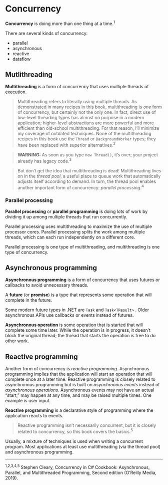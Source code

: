 # Concurrency

**Concurrency** is doing more than one thing at a time.<sup>1</sup>

There are several kinds of concurrency:

* parallel
* asynchronous
* reactive
* dataflow

## Mutlithreading

**Multithreading** is a form of concurrency that uses multiple threads of execution.

> Multithreading refers to literally using multiple threads. As demonstrated in many recipes in this book, multithreading is *one* form of concurrency, but certainly not the only one. In fact, direct use of low-level threading types has almost no purpose in a modern application; higher-level abstractions are more powerful and more efficient than old-school multithreading. For that reason, I’ll minimize my coverage of outdated
techniques. None of the multithreading recipes in this book use the
`Thread` or `BackgroundWorker` types; they have been replaced with superior alternatives.<sup>2</sup>

> **WARNING:** As soon as you type `new Thread()`, it’s over; your project already has legacy code.<sup>3</sup>

> But don’t get the idea that multithreading is dead! Multithreading lives on in the *thread pool*, a useful place to queue work that automatically adjusts itself according to demand. In turn, the thread pool enables another important form of concurrency: *parallel processing*.<sup>4</sup>

### Parallel processing

**Parallel processing** or **parallel programming** is doing lots of work by dividing it up among multiple threads that run concurrently.

Parallel processing uses multithreading to maximize the use of multiple processor cores. Parallel processing splits the work among multiple threads, which can each run independently on a different core.

Parallel processing is one type of multithreading, and multithreading is one type of concurrency.

## Asynchronous programming

**Asynchronous programming** is a form of concurrency that uses futures or callbacks to avoid unnecessary threads.

A **future** (or **promise**) is a type that represents some operation that will complete in the future.

Some modern future types in .NET are `Task` and `Task<TResult>`
. Older asynchronous APIs use callbacks or events instead of futures.

**Asynchronous operation** is some operation that is started that will complete some time later. While the operation is in progress, it doesn’t block the original thread; the thread that starts the operation is free to do other work.

## Reactive programming

Another form of concurrency is *reactive programming*. Asynchronous programming implies that the application will start an operation that will complete once at a later time. Reactive programming is closely related to asynchronous programming but is built on *asynchronous events* instead of *asynchronous operations*. Asynchronous events may not have an actual “start,” may happen at any time, and may be raised multiple times. One example is user input.

**Reactive programming** is a declarative style of programming where the application reacts to events.

> Reactive programming isn’t necessarily concurrent, but it is closely related to concurrency, so this book covers the basics.<sup>5</sup>

Usually, a mixture of techniques is used when writing a concurrent program. Most applications at least use multithreading (via the thread pool) and asynchronous programming.

<hr>

<sup>1,2,3,4,5</sup> Stephen Cleary, Concurrency in C# Cookbook: Asynchronous, Parallel, and Multithreaded Programming, Second edition (O’Reilly Media, 2019).

